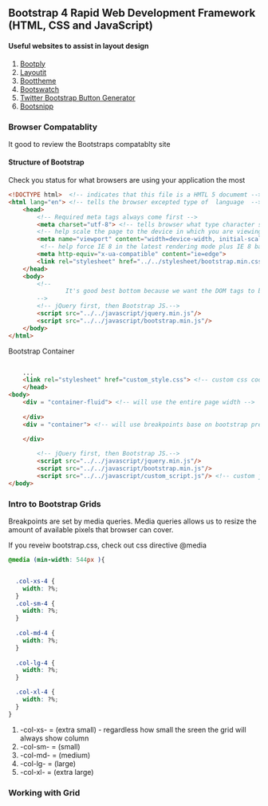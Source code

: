 ## Bootstrap 4 Rapid Web Development Framework (HTML, CSS and JavaScript)

#### Useful websites to assist in layout design

1. [Bootply](http://bootply.com)  
2. [Layoutit](http://layoutit.com)
3. [Boottheme](http://boottheme.com)
4. [Bootswatch](http://bootswatch.com)
5. [Twitter Bootstrap Button Generator](http://www.plugolabs.com/twitter-bootstrap-button-generator/)
6. [Bootsnipp](https://bootsnipp.com/)

### Browser Compatablity 

It good to review the Bootstraps compatablty  site

#### Structure of Bootstrap

Check you status for what browsers are using your application the most

```html 
<!DOCTYPE html>  <!-- indicates that this file is a HMTL 5 documemt -->
<html lang="en"> <!-- tells the browser excepted type of  language  -->
    <head>
        <!-- Required meta tags always come first -->
        <meta charset="utf-8"> <!-- tells browser what type character set render -->
        <!-- help scale the page to the device in which you are viewing your page on -->
        <meta name="viewport" content="width=device-width, initial-scale-1, shrink-to-fit=no">
         <!-- help force IE 8 in the latest rendering mode plus IE 8 backwards compatiable  -->
        <meta http-equiv="x-ua-compatible" content="ie=edge">
        <link rel="stylesheet" href="../../stylesheet/bootstrap.min.css">
    </head>
    <body>
        <!--
                It's good best bottom because we want the DOM tags to be rendered before jquery and bootstrap javascript can interact with it 
        -->
        <!-- jQuery first, then Bootstrap JS.-->
        <script src="../../javascript/jquery.min.js"/>
        <script src="../../javascript/bootstrap.min.js"/>
    </body>
</html>
```

Bootstrap Container

```html

    ...
    <link rel="stylesheet" href="custom_style.css"> <!-- custom css code is placed in this file -->
    </head>
<body>
    <div = "container-fluid"> <!-- will use the entire page width -->
    
    </div>
    <div = "container"> <!-- will use breakpoints base on bootstrap predined grid options settings that auto centers  -->

    </div>
    
        <!-- jQuery first, then Bootstrap JS.-->
        <script src="../../javascript/jquery.min.js"/>
        <script src="../../javascript/bootstrap.min.js"/>
        <script src="../../javascript/custom_script.js"/> <!-- custom javascript code is placed in this file -->
</body>
```

### Intro to  Bootstrap Grids

Breakpoints are set by media queries. Media queries allows us to resize the amount of available pixels that browser can cover.

If you reveiw bootstrap.css, check out css directive @media

```css 
@media (min-width: 544px ){


  .col-xs-4 {
    width: ?%;
  }
  .col-sm-4 {
    width: ?%;
  }
  
  .col-md-4 {
    width: ?%;
  }
  
  .col-lg-4 {
    width: ?%;
  }

  .col-xl-4 {
    width: ?%;
  }
}
``` 

1. -col-xs- = (extra small) - regardless how small the sreen the grid will always show column  
2. -col-sm- = (small)
3. -col-md- = (medium)
4. -col-lg- = (large)
5. -col-xl- = (extra large)

### Working with Grid

